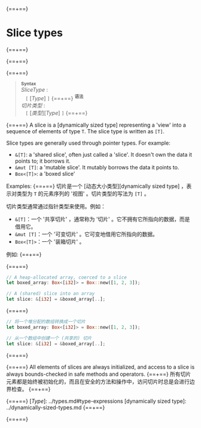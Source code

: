 {==+==}
# Slice types
{==+==}

{==+==}


{==+==}
> **<sup>Syntax</sup>**\
> _SliceType_ :\
> &nbsp;&nbsp; `[` [_Type_] `]`
{==+==}
> **<sup>语法</sup>**\
> _切片类型_ :\
> &nbsp;&nbsp; `[` [_类型_][_Type_] `]`
{==+==}


{==+==}
A slice is a [dynamically sized type] representing a 'view' into a sequence of
elements of type `T`. The slice type is written as `[T]`.

Slice types are generally used through pointer types. For example:

* `&[T]`: a 'shared slice', often just called a 'slice'. It doesn't own the
  data it points to; it borrows it.
* `&mut [T]`: a 'mutable slice'. It mutably borrows the data it points to.
* `Box<[T]>`: a 'boxed slice'

Examples:
{==+==}
切片是一个 [动态大小类型][dynamically sized type] ，表示对类型为 `T` 的元素序列的 '视图' 。切片类型的写法为 `[T]` 。

切片类型通常通过指针类型来使用。例如：

* `&[T]`：一个 '共享切片' ，通常称为 '切片' 。它不拥有它所指向的数据，而是借用它。
* `&mut [T]`：一个 '可变切片' 。它可变地借用它所指向的数据。
* `Box<[T]>`：一个 '装箱切片' 。

例如:
{==+==}


{==+==}
```rust
// A heap-allocated array, coerced to a slice
let boxed_array: Box<[i32]> = Box::new([1, 2, 3]);

// A (shared) slice into an array
let slice: &[i32] = &boxed_array[..];
```
{==+==}
```rust
// 将一个堆分配的数组转换成一个切片
let boxed_array: Box<[i32]> = Box::new([1, 2, 3]);

// 从一个数组中创建一个 (共享的) 切片
let slice: &[i32] = &boxed_array[..];
```
{==+==}


{==+==}
All elements of slices are always initialized, and access to a slice is always
bounds-checked in safe methods and operators.
{==+==}
所有切片元素都是始终被初始化的，而且在安全的方法和操作中，访问切片时总是会进行边界检查。
{==+==}


{==+==}
[_Type_]: ../types.md#type-expressions
[dynamically sized type]: ../dynamically-sized-types.md
{==+==}

{==+==}